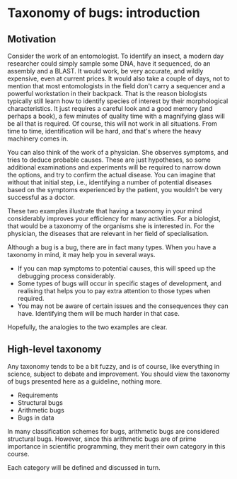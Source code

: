# Taxonomy of bugs: introduction

## Motivation

Consider the work of an entomologist.  To identify an insect, a modern day researcher could simply sample some DNA, have it sequenced, do an assembly and a BLAST.  It would work, be very accurate, and wildly expensive, even at current prices.  It would also take a couple of days, not to mention that most entomologists in the field don't carry a sequencer and a powerful workstation in their backpack.  That is the reason biologists typically still learn how to identify species of interest by their morphological characteristics.  It just requires a careful look and a good memory (and perhaps a book), a few minutes of quality time with a magnifying glass will be all that is required.  Of course, this will not work in all situations.  From time to time, identification will be hard, and that's where the heavy machinery comes in.

You can also think of the work of a physician.  She observes symptoms, and tries to deduce probable causes.  These are just hypotheses, so some additional examinations and experiments will be required to narrow down the options, and try to confirm the actual disease.  You can imagine that without that initial step, i.e., identifying a number of potential diseases based on the symptoms experienced by the patient, you wouldn't be very successful as a doctor.

These two examples illustrate that having a taxonomy in your mind considerably improves your efficiency for many activities.  For a biologist, that would be a taxonomy of the organisms she is interested in.  For the physician, the diseases that are relevant in her field of specialisation.

Although a bug is a bug, there are in fact many types.  When you have a taxonomy in mind, it may help you in several ways.

  * If you can map symptoms to potential causes, this will speed up the debugging process considerably.
  * Some types of bugs will occur in specific stages of development, and realising that helps you to pay extra attention to those types when required.
  * You may not be aware of certain issues and the consequences they can have.  Identifying them will be much harder in that case.

Hopefully, the analogies to the two examples are clear.


## High-level taxonomy

Any taxonomy tends to be a bit fuzzy, and is of course, like everything in science, subject to debate and improvement.  You should view the taxonomy of bugs presented here as a guideline, nothing more.

  * Requirements
  * Structural bugs
  * Arithmetic bugs
  * Bugs in data

In many classification schemes for bugs, arithmetic bugs are considered structural bugs.  However, since this arithmetic bugs are of prime importance in scientific programming, they merit their own category in this course.

Each category will be defined and discussed in turn.
